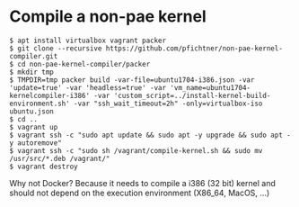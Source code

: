 # Compile a non-pae kernel

```
$ apt install virtualbox vagrant packer
$ git clone --recursive https://github.com/pfichtner/non-pae-kernel-compiler.git
$ cd non-pae-kernel-compiler/packer
$ mkdir tmp
$ TMPDIR=tmp packer build -var-file=ubuntu1704-i386.json -var 'update=true' -var 'headless=true' -var 'vm_name=ubuntu1704-kernelcompiler-i386' -var 'custom_script=../install-kernel-build-environment.sh' -var "ssh_wait_timeout=2h" -only=virtualbox-iso ubuntu.json
$ cd ..
$ vagrant up
$ vagrant ssh -c "sudo apt update && sudo apt -y upgrade && sudo apt -y autoremove"
$ vagrant ssh -c "sudo sh /vagrant/compile-kernel.sh && sudo mv /usr/src/*.deb /vagrant/"
$ vagrant destroy
``` 

Why not Docker? Because it needs to compile a i386 (32 bit) kernel and should not depend on the execution environment (X86_64, MacOS, ...)


